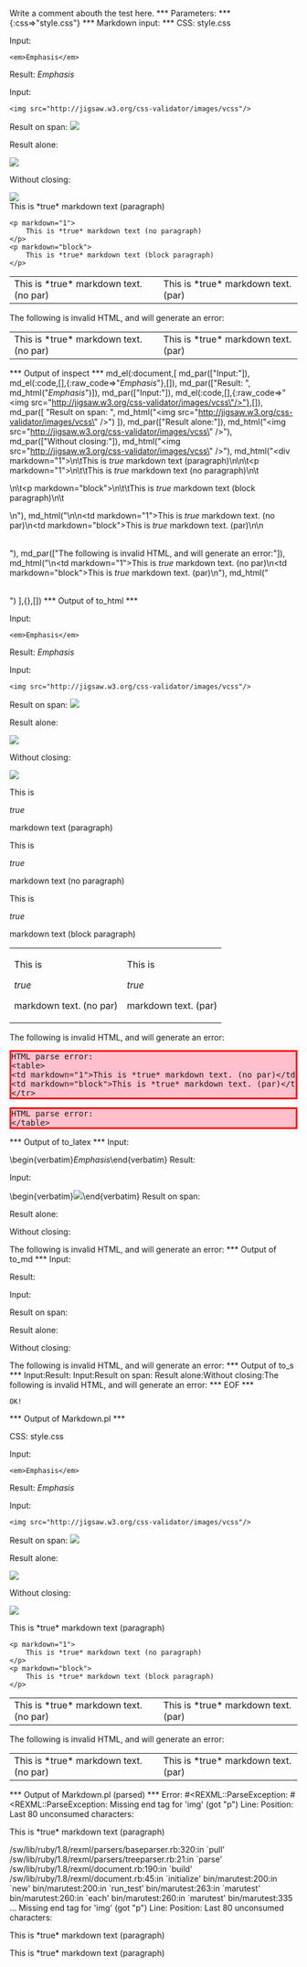 Write a comment abouth the test here.
*** Parameters: ***
{:css=>"style.css"}
*** Markdown input: ***
CSS: style.css

Input:

	<em>Emphasis</em>

Result: <em>Emphasis</em>

Input:

	<img src="http://jigsaw.w3.org/css-validator/images/vcss"/>

Result on span: <img src="http://jigsaw.w3.org/css-validator/images/vcss"/>

Result alone: 

<img src="http://jigsaw.w3.org/css-validator/images/vcss"/>

Without closing:

<img src="http://jigsaw.w3.org/css-validator/images/vcss">

<div markdown="1">
	This is *true* markdown text (paragraph)

	<p markdown="1">
		This is *true* markdown text (no paragraph)
	</p>
	<p markdown="block">
		This is *true* markdown text (block paragraph)
	</p>
</div>

<table>
<tr>
<td markdown="1">This is *true* markdown text. (no par)</td>
<td markdown="block">This is *true* markdown text. (par)</td>
</tr>
</table>


The following is invalid HTML, and will generate an error:

<table>
<td markdown="1">This is *true* markdown text. (no par)</td>
<td markdown="block">This is *true* markdown text. (par)</td>
</tr>
</table>


*** Output of inspect ***
md_el(:document,[
	md_par(["Input:"]),
	md_el(:code,[],{:raw_code=>"<em>Emphasis</em>"},[]),
	md_par(["Result: ", md_html("<em>Emphasis</em>")]),
	md_par(["Input:"]),
	md_el(:code,[],{:raw_code=>"<img src=\"http://jigsaw.w3.org/css-validator/images/vcss\"/>"},[]),
	md_par([
		"Result on span: ",
		md_html("<img src=\"http://jigsaw.w3.org/css-validator/images/vcss\" />")
	]),
	md_par(["Result alone:"]),
	md_html("<img src=\"http://jigsaw.w3.org/css-validator/images/vcss\" />"),
	md_par(["Without closing:"]),
	md_html("<img src=\"http://jigsaw.w3.org/css-validator/images/vcss\" />"),
	md_html("<div markdown=\"1\">\n\tThis is *true* markdown text (paragraph)\n\n\t<p markdown=\"1\">\n\t\tThis is *true* markdown text (no paragraph)\n\t</p>\n\t<p markdown=\"block\">\n\t\tThis is *true* markdown text (block paragraph)\n\t</p>\n</div>"),
	md_html("<table>\n<tr>\n<td markdown=\"1\">This is *true* markdown text. (no par)</td>\n<td markdown=\"block\">This is *true* markdown text. (par)</td>\n</tr>\n</table>"),
	md_par(["The following is invalid HTML, and will generate an error:"]),
	md_html("<table>\n<td markdown=\"1\">This is *true* markdown text. (no par)</td>\n<td markdown=\"block\">This is *true* markdown text. (par)</td>\n</tr>"),
	md_html("</table>")
],{},[])
*** Output of to_html ***
<p>Input:</p>

<pre><code>&lt;em&gt;Emphasis&lt;/em&gt;</code></pre>

<p>Result: <em>Emphasis</em></p>

<p>Input:</p>

<pre><code>&lt;img src=&quot;http://jigsaw.w3.org/css-validator/images/vcss&quot;/&gt;</code></pre>

<p>Result on span: <img src='http://jigsaw.w3.org/css-validator/images/vcss' /></p>

<p>Result alone:</p>
<img src='http://jigsaw.w3.org/css-validator/images/vcss' />
<p>Without closing:</p>
<img src='http://jigsaw.w3.org/css-validator/images/vcss' /><div>
<p>
<p>This is</p>
<em>
<p>true</p>
</em>
<p>markdown text (paragraph)</p>
</p>
<p>
<p>
<p>This is</p>
<em>
<p>true</p>
</em>
<p>markdown text (no paragraph)</p>
</p>
</p>
	<p>
<p>
<p>This is</p>
<em>
<p>true</p>
</em>
<p>markdown text (block paragraph)</p>
</p>
</p>
</div><table>
<tr>
<td>
<p>This is</p>
<em>
<p>true</p>
</em>
<p>markdown text. (no par)</p>
</td>
<td>
<p>This is</p>
<em>
<p>true</p>
</em>
<p>markdown text. (par)</p>
</td>
</tr>
</table>
<p>The following is invalid HTML, and will generate an error:</p>
<pre class='markdown-html-error' style='border: solid 3px red; background-color: pink'>HTML parse error: 
&lt;table&gt;
&lt;td markdown=&quot;1&quot;&gt;This is *true* markdown text. (no par)&lt;/td&gt;
&lt;td markdown=&quot;block&quot;&gt;This is *true* markdown text. (par)&lt;/td&gt;
&lt;/tr&gt;</pre><pre class='markdown-html-error' style='border: solid 3px red; background-color: pink'>HTML parse error: 
&lt;/table&gt;</pre>
*** Output of to_latex ***
Input:

\begin{verbatim}<em>Emphasis</em>\end{verbatim}
Result: 

Input:

\begin{verbatim}<img src="http://jigsaw.w3.org/css-validator/images/vcss"/>\end{verbatim}
Result on span: 

Result alone:

Without closing:

The following is invalid HTML, and will generate an error:
*** Output of to_md ***
Input:

Result:

Input:

Result on span:

Result alone:

Without closing:

The following is invalid HTML, and will
generate an error:
*** Output of to_s ***
Input:Result: Input:Result on span: Result alone:Without closing:The following is invalid HTML, and will generate an error:
*** EOF ***



	OK!



*** Output of Markdown.pl ***
<p>CSS: style.css</p>

<p>Input:</p>

<pre><code>&lt;em&gt;Emphasis&lt;/em&gt;
</code></pre>

<p>Result: <em>Emphasis</em></p>

<p>Input:</p>

<pre><code>&lt;img src="http://jigsaw.w3.org/css-validator/images/vcss"/&gt;
</code></pre>

<p>Result on span: <img src="http://jigsaw.w3.org/css-validator/images/vcss"/></p>

<p>Result alone: </p>

<p><img src="http://jigsaw.w3.org/css-validator/images/vcss"/></p>

<p>Without closing:</p>

<p><img src="http://jigsaw.w3.org/css-validator/images/vcss"></p>

<div markdown="1">
    This is *true* markdown text (paragraph)

    <p markdown="1">
        This is *true* markdown text (no paragraph)
    </p>
    <p markdown="block">
        This is *true* markdown text (block paragraph)
    </p>
</div>

<table>
<tr>
<td markdown="1">This is *true* markdown text. (no par)</td>
<td markdown="block">This is *true* markdown text. (par)</td>
</tr>
</table>

<p>The following is invalid HTML, and will generate an error:</p>

<table>
<td markdown="1">This is *true* markdown text. (no par)</td>
<td markdown="block">This is *true* markdown text. (par)</td>
</tr>
</table>

*** Output of Markdown.pl (parsed) ***
Error: #<REXML::ParseException: #<REXML::ParseException: Missing end tag for 'img' (got "p")
Line: 
Position: 
Last 80 unconsumed characters:
  <div markdown="1">     This is *true* markdown text (paragraph)      <p markdow>
/sw/lib/ruby/1.8/rexml/parsers/baseparser.rb:320:in `pull'
/sw/lib/ruby/1.8/rexml/parsers/treeparser.rb:21:in `parse'
/sw/lib/ruby/1.8/rexml/document.rb:190:in `build'
/sw/lib/ruby/1.8/rexml/document.rb:45:in `initialize'
bin/marutest:200:in `new'
bin/marutest:200:in `run_test'
bin/marutest:263:in `marutest'
bin/marutest:260:in `each'
bin/marutest:260:in `marutest'
bin/marutest:335
...
Missing end tag for 'img' (got "p")
Line: 
Position: 
Last 80 unconsumed characters:
  <div markdown="1">     This is *true* markdown text (paragraph)      <p markdow
Line: 
Position: 
Last 80 unconsumed characters:
  <div markdown="1">     This is *true* markdown text (paragraph)      <p markdow>
